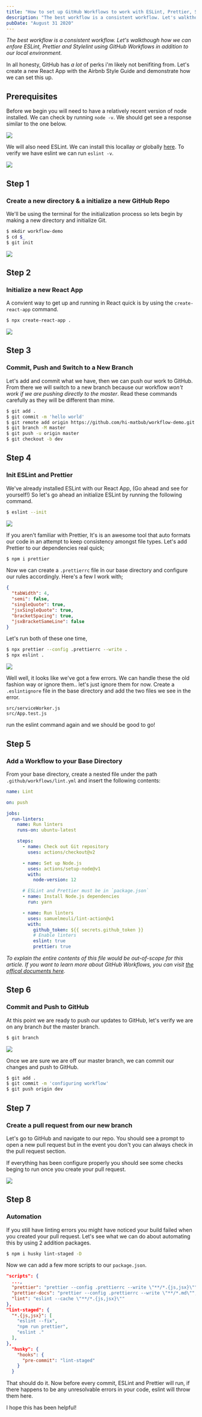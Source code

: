 ```yaml
---
title: "How to set up GitHub Workflows to work with ESLint, Prettier, Stylelint and Travis."
description: "The best workflow is a consistent workflow. Let's walkthough how we can enfore ESLint, Prettier and Stylelint using GitHub Workflows in addition to our local environment."
pubDate: "August 31 2020"
---
```


_The best workflow is a consistent workflow. Let's walkthough how we can enfore ESLint, Prettier and Stylelint using GitHub Workflows in addition to our local environment._

In all honesty, GitHub has _a lot_ of perks i'm likely not benifiting from. Let's create a new React App with the Airbnb Style Guide and demonstrate how we can set this up.

## **Prerequisites**

Before we begin you will need to have a relatively recent version of node installed. We can check by running `node -v`. We should get see a response similar to the one below.

![](https://i.imgur.com/u0WPXie.png)

We will also need ESLint. We can install this locallay _or_ globally [here](https://eslint.org/docs/user-guide/getting-started). To verify we have eslint we can run `eslint -v`.

![](https://i.imgur.com/gjMRP8U.png)

## Step 1

### Create a new directory & a initialize a new GitHub Repo

We'll be using the terminal for the initialization process so lets begin by making a new directory and initialize Git.

```bash
$ mkdir workflow-demo
$ cd $_
$ git init
```

![](https://i.imgur.com/nbpP7Gp.png)

## Step 2

### Initialize a new React App

A convient way to get up and running in React quick is by using the `create-react-app` command.

```bash
$ npx create-react-app .
```

![](https://i.imgur.com/a7JuWRo.png)

## Step 3

### Commit, Push and Switch to a New Branch

Let's add and commit what we have, then we can push our work to GitHub. From there we will switch to a new branch because our workflow _won't work if we are pushing directly to the master_. Read these commands carefully as they will be different than mine.

```bash
$ git add .
$ git commit -m 'hello world'
$ git remote add origin https://github.com/hi-matbub/workflow-demo.git
$ git branch -M master
$ git push -u origin master
$ git checkout -b dev
```

## Step 4

### Init ESLint and Prettier

We've already installed ESLint with our React App, (Go ahead and see for yourself!) So let's go ahead an initialize ESLint by running the following command.

```bash
$ eslint --init
```

![](https://i.imgur.com/XU7ig3u.gif)

If you aren't familiar with Prettier, It's is an awesome tool that auto formats our code in an attempt to keep consistency amongst file types. Let's add Prettier to our dependencies real quick;

```bash
$ npm i prettier
```

Now we can create a `.prettierrc` file in our base directory and configure our rules accordingly. Here's a few I work with;

```json
{
  "tabWidth": 4,
  "semi": false,
  "singleQuote": true,
  "jsxSingleQuote": true,
  "bracketSpacing": true,
  "jsxBracketSameLine": false
}
```

Let's run both of these one time,

```bash
$ npx prettier --config .prettierrc --write .
$ npx eslint .
```

![](https://imgur.com/Oz21m63.png)

Well well, it looks like we've got a few errors. We can handle these the old fashion way or ignore them.. let's just ignore them for now. Create a `.eslintignore` file in the base directory and add the two files we see in the error.

```
src/serviceWorker.js
src/App.test.js
```

run the eslint command again and we should be good to go!

## Step 5

### Add a Workflow to your Base Directory

From your base directory, create a nested file under the path `.github/workflows/lint.yml` and insert the following contents:

```yaml
name: Lint

on: push

jobs:
  run-linters:
    name: Run linters
    runs-on: ubuntu-latest

    steps:
      - name: Check out Git repository
        uses: actions/checkout@v2

      - name: Set up Node.js
        uses: actions/setup-node@v1
        with:
          node-version: 12

      # ESLint and Prettier must be in `package.json`
      - name: Install Node.js dependencies
        run: yarn

      - name: Run linters
        uses: samuelmeuli/lint-action@v1
        with:
          github_token: ${{ secrets.github_token }}
          # Enable linters
          eslint: true
          prettier: true
```

_To explain the entire contents of this file would be out-of-scope for this article. If you want to learn more about GitHub Workflows, you can visit [the offical documents here](https://docs.github.com/en/actions/configuring-and-managing-workflows/configuring-and-managing-workflow-files-and-runs)._

## Step 6

### Commit and Push to GitHub

At this point we are ready to push our updates to GitHub, let's verify we are on any branch _but_ the master branch.

```bash
$ git branch
```

![](https://imgur.com/9M2Q8MC.png)

Once we are sure we are off our master branch, we can commit our changes and push to GitHub.

```bash
$ git add .
$ git commit -m 'configuring workflow'
$ git push origin dev
```

## Step 7

### Create a pull request from our new branch

Let's go to GitHub and navigate to our repo. You should see a prompt to open a new pull request but in the event you don't you can always check in the pull request section.

If everything has been configure properly you should see some checks beging to run once you create your pull request.

![](https://imgur.com/ZbJ1kXn.png)

## Step 8

### Automation

If you still have linting errors you might have noticed your build failed when you created your pull request.
Let's see what we can do about automating this by using 2 addition packages.

```bash
$ npm i husky lint-staged -D
```

Now we can add a few more scripts to our `package.json`.

```json
"scripts": {
  ...,
  "prettier": "prettier --config .prettierrc --write \"**/*.{js,jsx}\"",
  "prettier-docs": "prettier --config .prettierrc --write \"**/*.md\"",
  "lint": "eslint --cache \"**/*.{js,jsx}\""
},
"lint-staged": {
  "*.{js,jsx}": [
    "eslint --fix",
    "npm run prettier",
    "eslint ."
  ],
},
  "husky": {
    "hooks": {
      "pre-commit": "lint-staged"
    }
  }
```

That should do it. Now before every commit, ESLint and Prettier will run, if there happens to be any unresolvable errors in your code, eslint will throw them here.

I hope this has been helpful!
